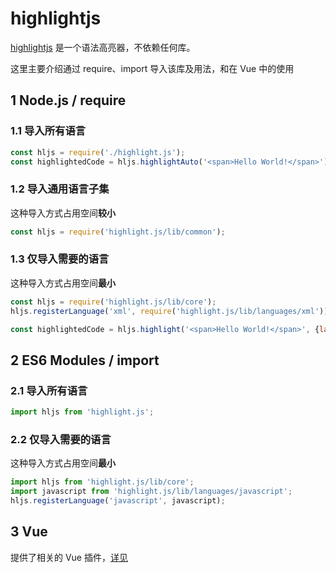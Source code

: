 # highlightjs

[highlightjs](https://www.npmjs.com/package/highlight.js) 是一个语法高亮器，不依赖任何库。

这里主要介绍通过 require、import 导入该库及用法，和在 Vue 中的使用

## 1 Node.js / require

### 1.1 导入所有语言

```js
const hljs = require('./highlight.js');
const highlightedCode = hljs.highlightAuto('<span>Hello World!</span>').value
```

### 1.2 导入通用语言子集

这种导入方式占用空间**较小**

```js
const hljs = require('highlight.js/lib/common');
```

### 1.3 仅导入需要的语言

这种导入方式占用空间**最小**

```js
const hljs = require('highlight.js/lib/core');
hljs.registerLanguage('xml', require('highlight.js/lib/languages/xml'));

const highlightedCode = hljs.highlight('<span>Hello World!</span>', {language: 'xml'}).value
```

## 2 ES6 Modules / import

### 2.1 导入所有语言

```js
import hljs from 'highlight.js';
```

### 2.2 仅导入需要的语言

这种导入方式占用空间**最小**

```js
import hljs from 'highlight.js/lib/core';
import javascript from 'highlight.js/lib/languages/javascript';
hljs.registerLanguage('javascript', javascript);
```

## 3 Vue

提供了相关的 Vue 插件，[详见](https://github.com/highlightjs/vue-plugin)
